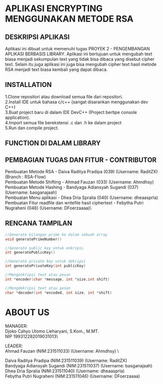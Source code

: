 # APLIKASI ENCRYPTING MENGGUNAKAN METODE RSA

## DESKRIPSI APLIKASI
Aplikasi ini dibuat untuk memenuhi tugas PROYEK 2 - PENGEMBANGAN APLIKASI BERBASIS LIBRARY.
Aplikasi ini bertujuan untuk mengubah text biasa menjadi sekumpulan text yang tidak bisa dibaca yang disebut cipher text. Selain itu juga aplikasi ini juga bisa mengubah cipher text hasil metode RSA menjadi text biasa kembali yang dapat dibaca.

## INSTALLATION
1.Clone repositori atau download semua file dari repositori.\
2.Install IDE untuk bahasa c/c++ (sangat disarankan menggunakan dev C++)\
3.Buat project baru di dalam IDE DevC++ (Project bertipe console application).\
4.Import semua file berekstensi .c dan .h ke dalam project\
5.Run dan compile project.

## FUNCTION DI DALAM LIBRARY


## PEMBAGIAN TUGAS DAN FITUR - CONTRIBUTOR
Pembuatan Metode RSA - Daiva Raditya Pradipa (039) (Username: RaditZX) (Branch :  RSA-Flow)\
Pembuatan Metode Shifting - Ahmad Fauzan (033) (Username: Ahmdhsy) \
Pembuatan Metode Hashing - Bandyaga Adiansyah Sugandi (037) (Username: basganajaah) \
Pembuatan Menu aplikasi - Dhea Dria Spralia (040) (Username: dheaasprla) \
Pembuatan Fitur readfile dan writefile hasil ciphertext - Febytha Putri Nugraheni (046) (Username: DFoerzaaaa)\

## RENCANA TAMPILAN
```c
//Generate bilangan prime ke dalam sebuah array
void generatePrimeNumber()
```

```c
//Generate public key untuk enkripsi
int generatePublicKey()
```

```c
//Generate private key untuk dekripsi
int generatePrivateKey(int publicKey)
```

```c
//Mengenkripsi text atau pesan
int *encoder(char *message, int *size,int shift)
```

```c
//Mengdekripsi text atau pesan
char *decoder(int *encoded, int size, int *shift)
```


# ABOUT US
MANAGER:\
Djoko Cahyo Utomo Lieharyani, S.Kom., M.MT. \
NIP 199312282019031013\

LEADER:\
Ahmad Fauzan (NIM:231511033) (Username: Ahmdhsy) \

Daiva Raditya Pradipa (NIM:231511039) (Username: RaditZX)\
Bandyaga Adiansyah Sugandi (NIM:231511037) (Username: basganajaah) \
Dhea Dria Spralia (NIM:231511040) (Username: dheaasprla) \
Febytha Putri Nugraheni (NIM:231511046) (Username: DFoerzaaaa)
